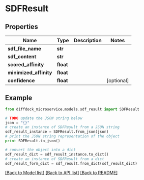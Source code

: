 # SDFResult


## Properties

Name | Type | Description | Notes
------------ | ------------- | ------------- | -------------
**sdf_file_name** | **str** |  | 
**sdf_content** | **str** |  | 
**scored_affinity** | **float** |  | 
**minimized_affinity** | **float** |  | 
**confidence** | **float** |  | [optional] 

## Example

```python
from diffdock_microservice.models.sdf_result import SDFResult

# TODO update the JSON string below
json = "{}"
# create an instance of SDFResult from a JSON string
sdf_result_instance = SDFResult.from_json(json)
# print the JSON string representation of the object
print SDFResult.to_json()

# convert the object into a dict
sdf_result_dict = sdf_result_instance.to_dict()
# create an instance of SDFResult from a dict
sdf_result_form_dict = sdf_result.from_dict(sdf_result_dict)
```
[[Back to Model list]](../README.md#documentation-for-models) [[Back to API list]](../README.md#documentation-for-api-endpoints) [[Back to README]](../README.md)


